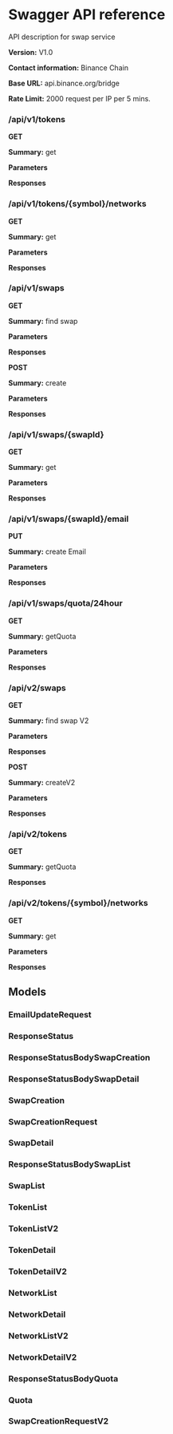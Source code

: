 # Swagger API reference

API description for swap service

**Version:** V1.0

**Contact information:** Binance Chain

**Base URL:** api.binance.org/bridge

**Rate Limit:** 2000 request per IP per 5 mins.

### /api/v1/tokens <a id="api-v-1-tokens"></a>

**GET**

**Summary:** get

**Parameters**

**Responses**

### /api/v1/tokens/{symbol}/networks <a id="api-v-1-tokens-symbol-networks"></a>

**GET**

**Summary:** get

**Parameters**

**Responses**

### /api/v1/swaps <a id="api-v-1-swaps"></a>

**GET**

**Summary:** find swap

**Parameters**

**Responses**

**POST**

**Summary:** create

**Parameters**

**Responses**

### /api/v1/swaps/{swapId} <a id="api-v-1-swaps-swapid"></a>

**GET**

**Summary:** get

**Parameters**

**Responses**

### /api/v1/swaps/{swapId}/email <a id="api-v-1-swaps-swapid-email"></a>

**PUT**

**Summary:** create Email

**Parameters**

**Responses**

### /api/v1/swaps/quota/24hour <a id="api-v-1-swaps-quota-24-hour"></a>

**GET**

**Summary:** getQuota

**Parameters**

**Responses**

### /api/v2/swaps <a id="api-v-2-swaps"></a>

**GET**

**Summary:** find swap V2

**Parameters**

**Responses**

**POST**

**Summary:** createV2

**Parameters**

**Responses**

### /api/v2/tokens <a id="api-v-2-tokens"></a>

**GET**

**Summary:** getQuota

**Responses**

### /api/v2/tokens/{symbol}/networks <a id="api-v-2-tokens-symbol-networks"></a>

**GET**

**Summary:** get

**Parameters**

**Responses**

## Models <a id="models"></a>

### EmailUpdateRequest <a id="emailupdaterequest"></a>

### ResponseStatus <a id="responsestatus"></a>

### ResponseStatusBodySwapCreation <a id="responsestatusbodyswapcreation"></a>

### ResponseStatusBodySwapDetail <a id="responsestatusbodyswapdetail"></a>

### SwapCreation <a id="swapcreation"></a>

### SwapCreationRequest <a id="swapcreationrequest"></a>

### SwapDetail <a id="swapdetail"></a>

### ResponseStatusBodySwapList <a id="responsestatusbodyswaplist"></a>

### SwapList <a id="swaplist"></a>

### TokenList <a id="tokenlist"></a>

### TokenListV2 <a id="tokenlistv2"></a>

### TokenDetail <a id="tokendetail"></a>

### TokenDetailV2 <a id="tokendetailv2"></a>

### NetworkList <a id="networklist"></a>

### NetworkDetail <a id="networkdetail"></a>

### NetworkListV2 <a id="networklistv2"></a>

### NetworkDetailV2 <a id="networkdetailv2"></a>

### ResponseStatusBodyQuota <a id="responsestatusbodyquota"></a>

### Quota <a id="quota"></a>

### SwapCreationRequestV2 <a id="swapcreationrequestv2"></a>


